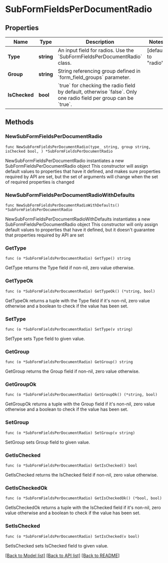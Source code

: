 # SubFormFieldsPerDocumentRadio

## Properties

Name | Type | Description | Notes
------------ | ------------- | ------------- | -------------
**Type** | **string** | An input field for radios. Use the &#x60;SubFormFieldsPerDocumentRadio&#x60; class. | [default to "radio"]
**Group** | **string** | String referencing group defined in &#x60;form_field_groups&#x60; parameter. | 
**IsChecked** | **bool** | &#x60;true&#x60; for checking the radio field by default, otherwise &#x60;false&#x60;. Only one radio field per group can be &#x60;true&#x60;. | 

## Methods

### NewSubFormFieldsPerDocumentRadio

`func NewSubFormFieldsPerDocumentRadio(type_ string, group string, isChecked bool, ) *SubFormFieldsPerDocumentRadio`

NewSubFormFieldsPerDocumentRadio instantiates a new SubFormFieldsPerDocumentRadio object
This constructor will assign default values to properties that have it defined,
and makes sure properties required by API are set, but the set of arguments
will change when the set of required properties is changed

### NewSubFormFieldsPerDocumentRadioWithDefaults

`func NewSubFormFieldsPerDocumentRadioWithDefaults() *SubFormFieldsPerDocumentRadio`

NewSubFormFieldsPerDocumentRadioWithDefaults instantiates a new SubFormFieldsPerDocumentRadio object
This constructor will only assign default values to properties that have it defined,
but it doesn't guarantee that properties required by API are set

### GetType

`func (o *SubFormFieldsPerDocumentRadio) GetType() string`

GetType returns the Type field if non-nil, zero value otherwise.

### GetTypeOk

`func (o *SubFormFieldsPerDocumentRadio) GetTypeOk() (*string, bool)`

GetTypeOk returns a tuple with the Type field if it's non-nil, zero value otherwise
and a boolean to check if the value has been set.

### SetType

`func (o *SubFormFieldsPerDocumentRadio) SetType(v string)`

SetType sets Type field to given value.


### GetGroup

`func (o *SubFormFieldsPerDocumentRadio) GetGroup() string`

GetGroup returns the Group field if non-nil, zero value otherwise.

### GetGroupOk

`func (o *SubFormFieldsPerDocumentRadio) GetGroupOk() (*string, bool)`

GetGroupOk returns a tuple with the Group field if it's non-nil, zero value otherwise
and a boolean to check if the value has been set.

### SetGroup

`func (o *SubFormFieldsPerDocumentRadio) SetGroup(v string)`

SetGroup sets Group field to given value.


### GetIsChecked

`func (o *SubFormFieldsPerDocumentRadio) GetIsChecked() bool`

GetIsChecked returns the IsChecked field if non-nil, zero value otherwise.

### GetIsCheckedOk

`func (o *SubFormFieldsPerDocumentRadio) GetIsCheckedOk() (*bool, bool)`

GetIsCheckedOk returns a tuple with the IsChecked field if it's non-nil, zero value otherwise
and a boolean to check if the value has been set.

### SetIsChecked

`func (o *SubFormFieldsPerDocumentRadio) SetIsChecked(v bool)`

SetIsChecked sets IsChecked field to given value.



[[Back to Model list]](../README.md#documentation-for-models) [[Back to API list]](../README.md#documentation-for-api-endpoints) [[Back to README]](../README.md)


